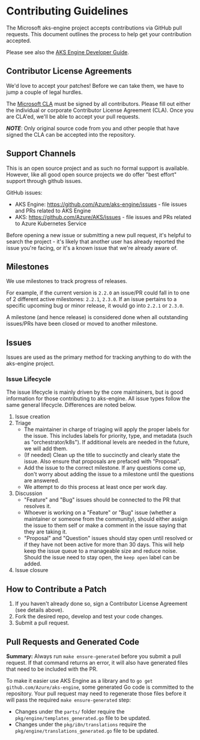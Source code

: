 # Contributing Guidelines

The Microsoft aks-engine project accepts contributions via GitHub pull requests. This document outlines the process to help get your contribution accepted.

Please see also the [AKS Engine Developer Guide](docs/community/developer-guide.md).

## Contributor License Agreements

We'd love to accept your patches! Before we can take them, we have to jump a
couple of legal hurdles.

The [Microsoft CLA](https://cla.microsoft.com/) must be signed by all contributors. Please fill out either the individual or corporate Contributor License Agreement (CLA). Once you are CLA'ed, we'll be able to accept your pull requests.

***NOTE***: Only original source code from you and other people that have
signed the CLA can be accepted into the repository.


## Support Channels

This is an open source project and as such no formal support is available. However, like all good open source projects we do offer "best effort" support through github issues.

GitHub issues:
- AKS Engine: https://github.com/Azure/aks-engine/issues - file issues and PRs related to AKS Engine
- AKS: https://github.com/Azure/AKS/issues - file issues and PRs related to Azure Kubernetes Service

Before opening a new issue or submitting a new pull request, it's helpful to search the project - it's likely that another user has already reported the issue you're facing, or it's a known issue that we're already aware of.

## Milestones
We use milestones to track progress of releases.

For example, if the current version is `2.2.0` an issue/PR could fall in to one of 2 different active milestones:
`2.2.1`, `2.3.0`.  If an issue pertains to a
specific upcoming bug or minor release, it would go into `2.2.1` or `2.3.0`.

A milestone (and hence release) is considered done when all outstanding issues/PRs have been closed or moved to another milestone.

## Issues
Issues are used as the primary method for tracking anything to do with the aks-engine project.

### Issue Lifecycle
The issue lifecycle is mainly driven by the core maintainers, but is good information for those
contributing to aks-engine. All issue types follow the same general lifecycle. Differences are noted below.
1. Issue creation
2. Triage
    - The maintainer in charge of triaging will apply the proper labels for the issue. This
    includes labels for priority, type, and metadata (such as "orchestrator/k8s"). If additional
    levels are needed in the future, we will add them.
    - (If needed) Clean up the title to succinctly and clearly state the issue. Also ensure
    that proposals are prefaced with "Proposal".
    - Add the issue to the correct milestone. If any questions come up, don't worry about
    adding the issue to a milestone until the questions are answered.
    - We attempt to do this process at least once per work day.
3. Discussion
    - "Feature" and "Bug" issues should be connected to the PR that resolves it.
    - Whoever is working on a "Feature" or "Bug" issue (whether a maintainer or someone from
    the community), should either assign the issue to them self or make a comment in the issue
    saying that they are taking it.
    - "Proposal" and "Question" issues should stay open until resolved or if they have not been
    active for more than 30 days. This will help keep the issue queue to a manageable size and
    reduce noise. Should the issue need to stay open, the `keep open` label can be added.
4. Issue closure

## How to Contribute a Patch

1. If you haven't already done so, sign a Contributor License Agreement (see details above).
2. Fork the desired repo, develop and test your code changes.
3. Submit a pull request.

## Pull Requests and Generated Code

**Summary:** Always run `make ensure-generated` before you submit a pull request. If that command
returns an error, it will also have generated files that need to be included with the PR.

To make it easier use AKS Engine as a library and to `go get github.com/Azure/aks-engine`, some
generated Go code is committed to the repository. Your pull request may need to regenerate those
files before it will pass the required `make ensure-generated` step:

- Changes under the `parts/` folder require the `pkg/engine/templates_generated.go` file to be updated.
- Changes under the `pkg/i8n/translations` require the `pkg/engine/translations_generated.go` file to be updated.
